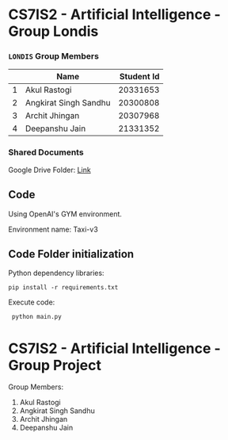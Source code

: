 # CS7IS2 - Artificial Intelligence - Group Londis

### `LONDIS` Group Members
|   | Name                  | Student Id  |
|---|-----------------------| -----------:|
| 1 | Akul Rastogi          | 20331653    |
| 2 | Angkirat Singh Sandhu | 20300808    |
| 3 | Archit Jhingan        | 20307968    | 
| 4 | Deepanshu Jain        | 21331352    |

### Shared Documents
Google Drive Folder: [Link](https://drive.google.com/drive/folders/1eNkKvSbRtuynW4nATofWQKGevfPq3_bs?usp=sharing)

## Code
Using OpenAI's GYM environment.

Environment name: Taxi-v3

## Code Folder initialization

Python dependency libraries:


```pip install -r requirements.txt```

Execute code:

``` python main.py```
# CS7IS2 - Artificial Intelligence - Group Project

Group Members:
1. Akul Rastogi
2. Angkirat Singh Sandhu
3. Archit Jhingan
4. Deepanshu Jain
